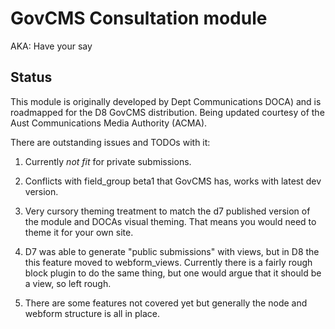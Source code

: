 # GovCMS Consultation module

AKA: Have your say

## Status

This module is originally developed by Dept Communications DOCA)
and is roadmapped for the D8 GovCMS distribution. Being updated
courtesy of the Aust Communications Media Authority (ACMA).

There are outstanding issues and TODOs  with it:

1. Currently *not fit* for private submissions.

2. Conflicts with field_group beta1 that GovCMS has, works
with latest dev version.

3. Very cursory theming treatment to match the d7 published version
of the module and DOCAs visual theming. That means you would
need to theme it for your own site.

4. D7 was able to generate "public submissions" with views, but in 
D8 the this feature moved to webform_views. Currently there
is a fairly rough block plugin to do the same thing, but
one would argue that it should be a view, so left rough.

5. There are some features not covered yet but generally the node
and webform structure is all in place.


